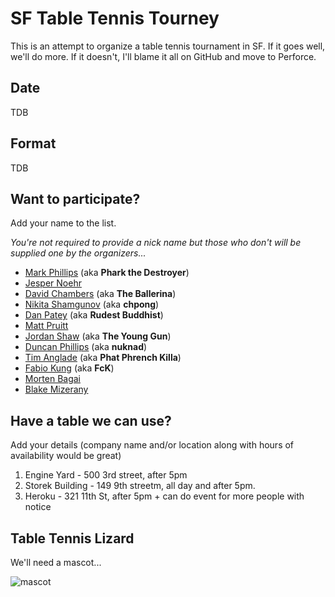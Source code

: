 # SF Table Tennis Tourney 	

This is an attempt to organize a table tennis tournament in SF. If it goes well, we'll do more. If it doesn't, I'll blame it all on GitHub and move to Perforce. 

## Date 

TDB 

## Format 

TDB

## Want to participate?

Add your name to the list.

_You're not required to provide a nick name but those who don't will be supplied one by the organizers..._

* [Mark Phillips](https://twitter.com/pharkmillups) (aka **Phark the Destroyer**)
* [Jesper Noehr](https://twitter.com/jespern)
* [David Chambers](https://twitter.com/davidchambers) (aka **The Ballerina**)
* [Nikita Shamgunov](https://twitter.com/#!/NikitaShamgunov) (aka **chpong**)
* [Dan Patey](https://twitter.com/DanPatey) (aka **Rudest Buddhist**)
* [Matt Pruitt](https://twitter.com/guitsaru)
* [Jordan Shaw](https://github.com/jshaw127) (aka **The Young Gun**)
* [Duncan Phillips](https://twitter.com/nuknad) (aka **nuknad**)
* [Tim Anglade](https://twitter.com/timanglade) (aka **Phat Phrench Killa**)
* [Fabio Kung](https://twitter.com/fabiokung) (aka **FcK**)
* [Morten Bagai](https://twitter.com/mortenheroku)
* [Blake Mizerany](https://twitter.com/bmizerany)

## Have a table we can use?

Add your details (company name and/or location along with hours of availability would be great)

1. Engine Yard - 500 3rd street, after 5pm
2. Storek Building - 149 9th streetm, all day and after 5pm.
3. Heroku - 321 11th St, after 5pm + can do event for more people with notice

## Table Tennis Lizard 

We'll need a mascot... 

![mascot](https://github.com/PharkMillups/sf-table-tennis-tourney/raw/master/assets/tt.jpg)



